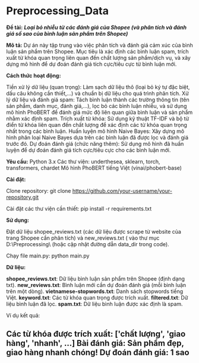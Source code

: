 # Preprocessing_Data

**Đề tài:** _**Loại bỏ nhiễu từ các đánh giá của Shopee (và phân tích và đánh giá số sao của bình luận sản phẩm trên Shopee)**_

**Mô tả:**
Dự án này tập trung vào việc phân tích và đánh giá cảm xúc của bình luận sản phẩm trên Shopee. Mục tiêu là xác định các bình luận spam, trích xuất từ khóa quan trọng liên quan đến chất lượng sản phẩm/dịch vụ, và xây dựng mô hình để dự đoán đánh giá tích cực/tiêu cực từ bình luận mới.

**Cách thức hoạt động:**

Tiền xử lý dữ liệu (quan trọng): Làm sạch dữ liệu thô (loại bỏ ký tự đặc biệt, dấu câu không cần thiết,...) và chuẩn bị dữ liệu cho quá trình phân tích.
Xử lý dữ liệu và đánh giá spam: Tách bình luận thành các trường thông tin (tên sản phẩm, danh mục, đánh giá,...), lọc bỏ các bình luận nhiễu, và sử dụng mô hình PhoBERT để đánh giá mức độ liên quan giữa bình luận và sản phẩm nhằm xác định spam.
Trích xuất từ khóa: Sử dụng kỹ thuật TF-IDF và bộ từ điển từ khóa liên quan đến chất lượng để xác định các từ khóa quan trọng nhất trong các bình luận.
Huấn luyện mô hình Naive Bayes: Xây dựng mô hình phân loại Naive Bayes dựa trên các bình luận đã được lọc và đánh giá trước đó.
Dự đoán đánh giá (chức năng thêm): Sử dụng mô hình đã huấn luyện để dự đoán đánh giá tích cực/tiêu cực cho các bình luận mới.

**Yêu cầu:**
Python 3.x
Các thư viện: underthesea, sklearn, torch, transformers, chardet
Mô hình PhoBERT tiếng Việt (vinai/phobert-base)

**Cài đặt:**

Clone repository:
git clone https://github.com/your-username/your-repository.git

Cài đặt các thư viện cần thiết:
pip install -r requirements.txt

**Sử dụng:**

Đặt dữ liệu shopee_reviews.txt (các dữ liệu được scrape từ website của trang Shopee cần phân tích) và new_reviews.txt ( vào thư mục D:\Preprocessing\ (hoặc cập nhật đường dẫn data_dir trong code).

Chạy file main.py:
python main.py

**Dữ liệu:**

**shopee_reviews.txt**: Dữ liệu bình luận sản phẩm trên Shopee (định dạng txt).
**new_reviews.txt**: Bình luận mới cần dự đoán đánh giá (mỗi bình luận trên một dòng).
**vietnamese-stopwords.txt**: Danh sách stopwords tiếng Việt.
**keyword.txt**: Các từ khóa quan trọng được trích xuất.
**filtered.txt**: Dữ liệu bình luận đã lọc.
**spam.txt**: Dữ liệu bình luận được xác định là spam.

Ví dụ kết quả:

Các từ khóa được trích xuất: ['chất lượng', 'giao hàng', 'nhanh', ...]
Bài đánh giá: Sản phẩm đẹp, giao hàng nhanh chóng!
Dự đoán đánh giá: 1 sao 
----
